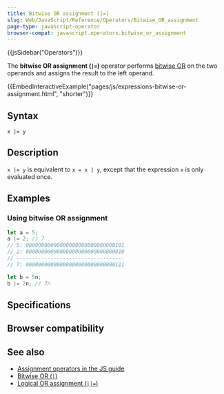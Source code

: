 ```yaml
---
title: Bitwise OR assignment (|=)
slug: Web/JavaScript/Reference/Operators/Bitwise_OR_assignment
page-type: javascript-operator
browser-compat: javascript.operators.bitwise_or_assignment
---
```


{{jsSidebar("Operators")}}

The **bitwise OR assignment (`|=`)** operator performs [bitwise OR](/Web/JavaScript/Reference/Operators/Bitwise_OR) on the two operands and assigns the result to the left operand.

{{EmbedInteractiveExample("pages/js/expressions-bitwise-or-assignment.html", "shorter")}}

## Syntax

```js-nolint
x |= y
```

## Description

`x |= y` is equivalent to `x = x | y`, except that the expression `x` is only evaluated once.

## Examples

### Using bitwise OR assignment

```js
let a = 5;
a |= 2; // 7
// 5: 00000000000000000000000000000101
// 2: 00000000000000000000000000000010
// -----------------------------------
// 7: 00000000000000000000000000000111

let b = 5n;
b |= 2n; // 7n
```

## Specifications



## Browser compatibility



## See also

- [Assignment operators in the JS guide](/Web/JavaScript/Guide/Expressions_and_operators#assignment_operators)
- [Bitwise OR (`|`)](/Web/JavaScript/Reference/Operators/Bitwise_OR)
- [Logical OR assignment (`||=`)](/Web/JavaScript/Reference/Operators/Logical_OR_assignment)
